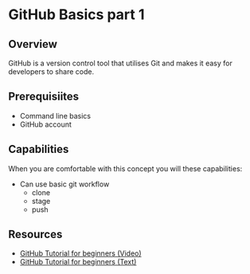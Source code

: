 # GitHub Basics part 1

## Overview 
GitHub is a version control tool that utilises Git and makes it easy for developers to share code. 

## Prerequisiites 
- Command line basics 
- GitHub account 

## Capabilities
When you are comfortable with this concept you will these capabilities:
- Can use basic git workflow 
  - clone 
  - stage 
  - push 

## Resources 
- [GitHub Tutorial for beginners (Video)](resources/github-basics-for-beginners-VIDEO)
- [GitHub Tutorial for beginners (Text)](/resources/github-phase-0-workflow-TUTORIAL)
